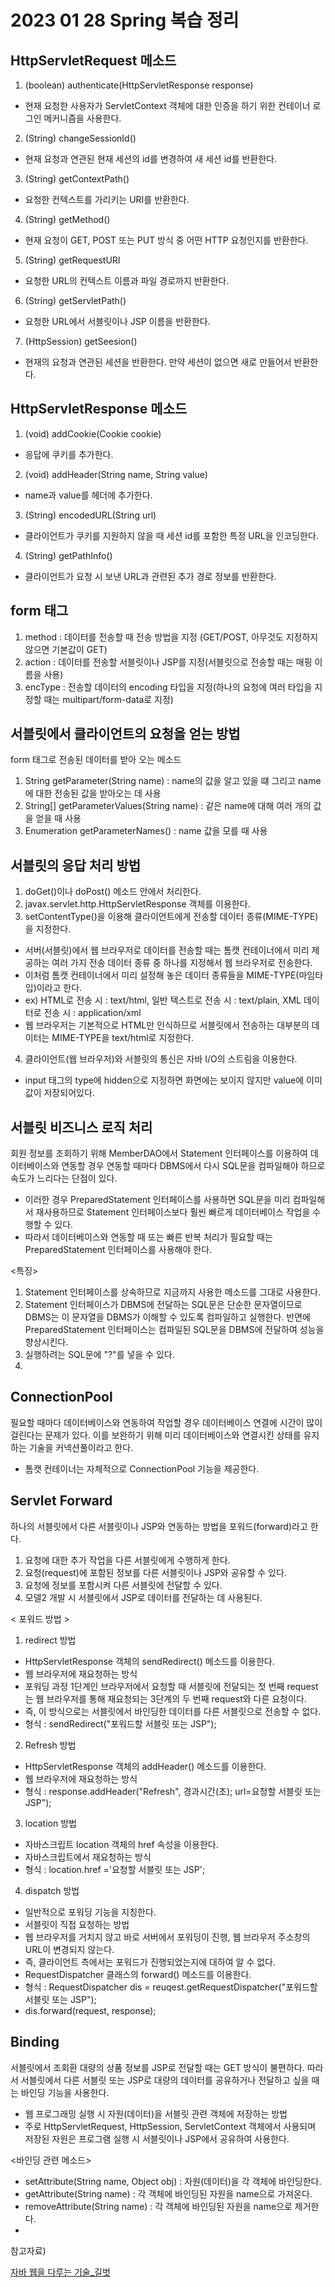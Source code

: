 # 2023 01 28 Spring 복습 정리 

## HttpServletRequest 메소드
1. (boolean) authenticate(HttpServletResponse response)
- 현재 요청한 사용자가 ServletContext 객체에 대한 인증을 하기 위한 컨테이너 로그인 메커니즘을 사용한다. 
2. (String) changeSessionId()
- 현재 요청과 연관된 현재 세션의 id를 변경하여 새 세션 id를 반환한다.
3. (String) getContextPath()
- 요청한 컨텍스트를 가리키는 URI를 반환한다. 
4. (String) getMethod()
- 현재 요청이 GET, POST 또는 PUT 방식 중 어떤 HTTP 요청인지를 반환한다. 
5. (String) getRequestURI
- 요청한 URL의 컨텍스트 이름과 파일 경로까지 반환한다.
6. (String) getServletPath()
- 요청한 URL에서 서블릿이나 JSP 이름을 반환한다. 
7. (HttpSession) getSeesion()
- 현재의 요청과 연관된 세션을 반환한다. 만약 세션이 없으면 새로 만들어서 반환한다.

## HttpServletResponse 메소드 
1. (void) addCookie(Cookie cookie)
- 응답에 쿠키를 추가한다. 
2. (void) addHeader(String name, String value)
- name과 value를 헤더에 추가한다. 
3. (String) encodedURL(String url)
- 클라이언트가 쿠키를 지원하지 않을 때 세션 id를 포함한 특정 URL을 인코딩한다. 
4. (String) getPathInfo()
- 클라이언트가 요청 시 보낸 URL과 관련된 추가 경로 정보를 반환한다. 

## form 태그
1. method
: 데이터를 전송할 때 전송 방법을 지정 (GET/POST, 아무것도 지정하지 않으면 기본값이 GET)
2. action
: 데이터를 전송할 서블릿이나 JSP를 지정(서블릿으로 전송할 때는 매핑 이름을 사용)
3. encType
: 전송할 데이터의 encoding 타입을 지정(하나의 요청에 여러 타입을 지정할 때는 multipart/form-data로 지정)

## 서블릿에서 클라이언트의 요청을 얻는 방법
form 태그로 전송된 데이터를 받아 오는 메소드 
1. String getParameter(String name)
: name의 값을 알고 있을 떄 그리고 name에 대한 전송된 값을 받아오는 데 사용
2. String[] getParameterValues(String name)
: 같은 name에 대해 여러 개의 값을 얻을 때 사용 
3. Enumeration getParameterNames()
: name 값을 모를 때 사용 

## 서블릿의 응답 처리 방법
1. doGet()이나 doPost() 메소드 안에서 처리한다. 
2. javax.servlet.http.HttpServletResponse 객체를 이용한다. 
3. setContentType()을 이용해 클라이언트에게 전송할 데이터 종류(MIME-TYPE)을 지정한다. 
- 서버(서블릿)에서 웹 브라우저로 데이터를 전송할 때는 톰캣 컨테이너에서 미리 제공하는 여러 가지 전송 데이터 종류 중 하나를 지정해서 웹 브라우저로 전송한다.
- 이처럼 톰캣 컨테이너에서 미리 설정해 놓은 데이터 종류들을 MIME-TYPE(마임타입)이라고 한다. 
- ex) HTML로 전송 시 : text/html, 일반 텍스트로 전송 시 : text/plain, XML 데이터로 전송 시 : application/xml
- 웹 브라우저는 기본적으로 HTML만 인식하므로 서블릿에서 전송하는 대부분의 데이터는 MIME-TYPE을 text/html로 지정한다. 
4. 클라이언트(웹 브라우저)와 서블릿의 통신은 자바 I/O의 스트림을 이용한다. 

* input 태그의 type에 hidden으로 지정하면 화면에는 보이지 않지만 value에 이미 값이 저장되어있다.  

## 서블릿 비즈니스 로직 처리
회원 정보를 조회하기 위해 MemberDAO에서 Statement 인터페이스를 이용하여 데이터베이스와 연동할 경우 연동할 때마다 DBMS에서 다시 SQL문을 컴파일해야 하므로 속도가 느리다는 단점이 있다.
- 이러한 경우 PreparedStatement 인터페이스를 사용하면 SQL문을 미리 컴파일해서 재사용하므로 Statement 인터페이스보다 훨씬 빠르게 데이터베이스 작업을 수행할 수 있다. 
- 따라서 데이터베이스와 연동할 때 또는 빠른 반복 처리가 필요할 때는 PreparedStatement 인터페이스를 사용해야 한다.

<특징>
1. Statement 인터페이스를 상속하므로 지금까지 사용한 메소드를 그대로 사용한다. 
2. Statement 인터페이스가 DBMS에 전달하는 SQL문은 단순한 문자열이므로 DBMS는 이 문자열을 DBMS가 이해할 수 있도록 컴파일하고 실행한다. 반면에 PreparedStatement 인터페이스는 컴파일된 SQL문을 DBMS에 전달하여 성능을 향상시킨다. 
3. 실행하려는 SQL문에 "?"를 넣을 수 있다. 
4. 

## ConnectionPool
필요할 때마다 데이터베이스와 연동하여 작업할 경우 데이터베이스 연결에 시간이 많이 걸린다는 문제가 있다. 이를 보완하기 위해 미리 데이터베이스와 연결시킨 상태를 유지하는 기술을 커넥션풀이라고 한다. 
- 톰캣 컨테이너는 자체적으로 ConnectionPool 기능을 제공한다. 

## Servlet Forward
하나의 서블릿에서 다른 서블릿이나 JSP와 연동하는 방법을 포워드(forward)라고 한다. 
1. 요청에 대한 추가 작업을 다른 서블릿에게 수행하게 한다.
2. 요청(request)에 포함된 정보를 다른 서블릿이나 JSP와 공유할 수 있다. 
3. 요청에 정보를 포함시켜 다른 서블릿에 전달할 수 있다.
4. 모델2 개발 시 서블릿에서 JSP로 데이터를 전달하는 데 사용된다. 

< 포워드 방법 >
1. redirect 방법 
- HttpServletResponse 객체의 sendRedirect() 메소드를 이용한다. 
- 웹 브라우저에 재요청하는 방식
- 포워딩 과정 1단계인 브라우저에서 요청할 때 서블릿에 전달되는 첫 번째 request는 웹 브라우저를 통해 재요청되는 3단계의 두 번째 request와 다른 요청이다. 
- 즉, 이 방식으로는 서블릿에서 바인딩한 데이터를 다른 서블릿으로 전송할 수 없다. 
- 형식 : sendRedirect("포워드할 서블릿 또는 JSP");

2. Refresh 방법 
- HttpServletResponse 객체의 addHeader() 메소드를 이용한다.
- 웹 브라우저에 재요청하는 방식
- 형식 : response.addHeader("Refresh", 경과시간(초); url=요청할 서블릿 또는 JSP");

3. location 방법
- 자바스크립트 location 객체의 href 속성을 이용한다.
- 자바스크립트에서 재요청하는 방식
- 형식 : location.href ='요청할 서블릿 또는 JSP';

4. dispatch 방법 
- 일반적으로 포워딩 기능을 지칭한다. 
- 서블릿이 직접 요청하는 방법 
- 웹 브라우저를 거치지 않고 바로 서버에서 포워딩이 진행, 웹 브라우저 주소창의 URL이 변경되지 않는다.
- 즉, 클라이언트 측에서는 포워드가 진행되었는지에 대하여 알 수 없다. 
- RequestDispatcher 클래스의 forward() 메소드를 이용한다. 
- 형식 : RequestDispatcher dis = reuqest.getRequestDispatcher("포워드할 서블릿 또는 JSP");
- dis.forward(request, response);

## Binding
서블릿에서 조회환 대량의 상품 정보를 JSP로 전달할 때는 GET 방식이 불편하다. 따라서 서블릿에서 다른 서블릿 또는 JSP로 대량의 데이터를 공유하거나 전달하고 싶을 때는 바인딩 기능을 사용한다.
- 웹 프로그래밍 실행 시 자원(데이터)을 서블릿 관련 객체에 저장하는 방법
- 주로 HttpServletRequest, HttpSession, ServletContext 객체에서 사용되며 저장된 자원은 프로그램 실행 시 서블릿이나 JSP에서 공유하여 사용한다. 

<바인딩 관련 메소드>
- setAttribute(String name, Object obj) : 자원(데이터)을 각 객체에 바인딩한다.
- getAttribute(String name) : 각 객체에 바인딩된 자원을 name으로 가져온다.
- removeAttribute(String name) : 각 객체에 바인딩된 자원을 name으로 제거한다.
- 







참고자료)

[자바 웹을 다루는 기술_길벗](https://www.gilbut.co.kr/)